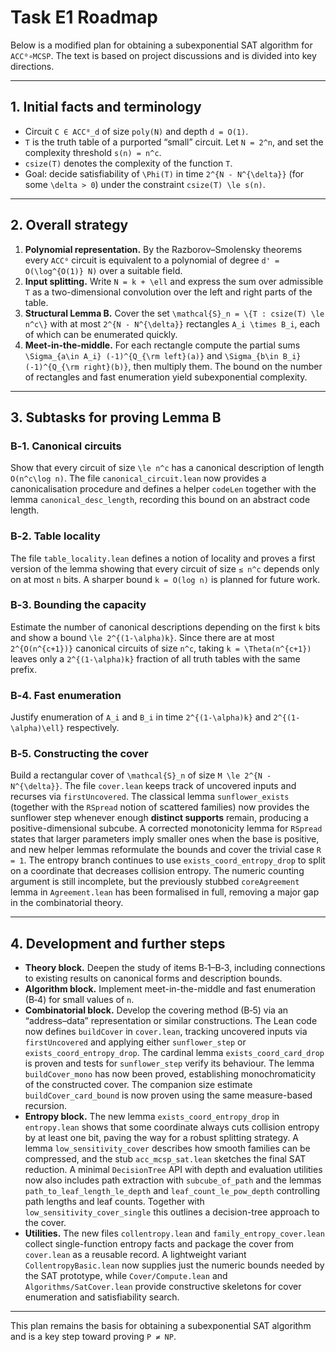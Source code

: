 # Task E1 Roadmap

Below is a modified plan for obtaining a subexponential SAT algorithm for `ACC⁰∘MCSP`. The text is based on project discussions and is divided into key directions.

---

## 1. Initial facts and terminology

* Circuit `C ∈ ACC⁰_d` of size `poly(N)` and depth `d = O(1)`.
* `T` is the truth table of a purported “small” circuit. Let `N = 2^n`, and set the complexity threshold `s(n) = n^c`.
* `csize(T)` denotes the complexity of the function `T`.
* Goal: decide satisfiability of `\Phi(T)` in time `2^{N - N^{\delta}}` (for some `\delta > 0`) under the constraint `csize(T) \le s(n)`.

---

## 2. Overall strategy

1. **Polynomial representation.** By the Razborov–Smolensky theorems every `ACC⁰` circuit is equivalent to a polynomial of degree `d' = O(\log^{O(1)} N)` over a suitable field.
2. **Input splitting.** Write `N = k + \ell` and express the sum over admissible `T` as a two-dimensional convolution over the left and right parts of the table.
3. **Structural Lemma B.** Cover the set `\mathcal{S}_n = \{T : csize(T) \le n^c\}` with at most `2^{N - N^{\delta}}` rectangles `A_i \times B_i`, each of which can be enumerated quickly.
4. **Meet-in-the-middle.** For each rectangle compute the partial sums `\Sigma_{a\in A_i} (-1)^{Q_{\rm left}(a)}` and `\Sigma_{b\in B_i} (-1)^{Q_{\rm right}(b)}`, then multiply them. The bound on the number of rectangles and fast enumeration yield subexponential complexity.

---

## 3. Subtasks for proving Lemma B

### B‑1. Canonical circuits
Show that every circuit of size `\le n^c` has a canonical description of length `O(n^c\log n)`.  The file `canonical_circuit.lean` now provides a canonicalisation procedure and defines a helper `codeLen` together with the lemma `canonical_desc_length`, recording this bound on an abstract code length.

### B‑2. Table locality
The file `table_locality.lean` defines a notion of locality and proves
a first version of the lemma showing that every circuit of size
`≤ n^c` depends only on at most `n` bits.  A sharper bound `k = O(log n)`
is planned for future work.

### B‑3. Bounding the capacity
Estimate the number of canonical descriptions depending on the first `k` bits and show a bound `\le 2^{(1-\alpha)k}`.  Since there are at most `2^{O(n^{c+1})}` canonical circuits of size `n^c`, taking `k = \Theta(n^{c+1})` leaves only a `2^{(1-\alpha)k}` fraction of all truth tables with the same prefix.

### B‑4. Fast enumeration
Justify enumeration of `A_i` and `B_i` in time `2^{(1-\alpha)k}` and `2^{(1-\alpha)\ell}` respectively.

### B‑5. Constructing the cover
Build a rectangular cover of `\mathcal{S}_n` of size `M \le 2^{N - N^{\delta}}`.
The file `cover.lean` keeps track of uncovered inputs and recurses via
`firstUncovered`.  The classical lemma `sunflower_exists` (together with
the `RSpread` notion of scattered families) now provides the sunflower
step whenever enough **distinct supports** remain, producing a
positive-dimensional subcube.  A corrected monotonicity lemma for
`RSpread` states that larger parameters imply smaller ones when the base
is positive, and new helper lemmas reformulate the bounds and cover the
trivial case `R = 1`.  The entropy branch continues to use
`exists_coord_entropy_drop` to split on a coordinate that decreases
collision entropy.  The numeric counting argument is still incomplete,
but the previously stubbed `coreAgreement` lemma in `Agreement.lean` has
been formalised in full, removing a major gap in the combinatorial
theory.

---

## 4. Development and further steps

* **Theory block.** Deepen the study of items B‑1–B‑3, including connections to existing results on canonical forms and description bounds.
* **Algorithm block.** Implement meet-in-the-middle and fast enumeration (B‑4) for small values of `n`.
* **Combinatorial block.** Develop the covering method (B‑5) via an “address–data” representation or similar constructions.
  The Lean code now defines `buildCover` in `cover.lean`, tracking uncovered inputs via `firstUncovered` and applying either `sunflower_step` or `exists_coord_entropy_drop`.
  The cardinal lemma `exists_coord_card_drop` is proven and tests for `sunflower_step` verify its behaviour.
  The lemma `buildCover_mono` has now been proved, establishing monochromaticity of
  the constructed cover.  The companion size estimate `buildCover_card_bound` is now proven using the same measure-based recursion.
* **Entropy block.**  The new lemma `exists_coord_entropy_drop` in `entropy.lean`
  shows that some coordinate always cuts collision entropy by at least one bit,
  paving the way for a robust splitting strategy.
  A lemma `low_sensitivity_cover` describes how smooth families can be compressed, and the stub `acc_mcsp_sat.lean` sketches the final SAT reduction.
  A minimal `DecisionTree` API with depth and evaluation utilities now also
  includes path extraction with `subcube_of_path` and the lemmas
  `path_to_leaf_length_le_depth` and `leaf_count_le_pow_depth`
  controlling path lengths and leaf counts.
  Together with `low_sensitivity_cover_single` this outlines a decision-tree
  approach to the cover.
* **Utilities.**  The new files `collentropy.lean` and `family_entropy_cover.lean`
  collect single-function entropy facts and package the cover from
  `cover.lean` as a reusable record.  A lightweight variant
  `CollentropyBasic.lean` now supplies just the numeric bounds needed by
  the SAT prototype, while `Cover/Compute.lean` and `Algorithms/SatCover.lean`
  provide constructive skeletons for cover enumeration and satisfiability
  search.

---

This plan remains the basis for obtaining a subexponential SAT algorithm and is a key step toward proving `P ≠ NP`.
